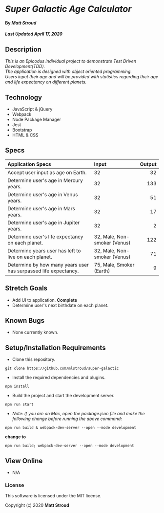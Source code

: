 # _Super Galactic Age Calculator_

#### By _**Matt Stroud**_
##### _Last Updated April 17, 2020_

## Description

_This is an Epicodus individual project to demonstrate Test Driven Development(TDD)._  
_The application is designed with object oriented programming._  
_Users input their age and will be provided with statistics regarding their age and life expectancy on different planets._

## Technology
* JavaScript & jQuery
* Webpack
* Node Package Manager
* Jest
* Bootstrap
* HTML & CSS

## Specs

| Application Specs                                          | Input                        | Output |
|:--------------------------------------------------------------|:-----------------------------|-------:|
| Accept user input as age on Earth.                            | 32                           | 32     |
| Determine user's age in Mercury years.                        | 32                           | 133    |
| Determine user's age in Venus years.                          | 32                           | 51     |
| Determine user's age in Mars years.                           | 32                           | 17     |
| Determine user's age in Jupiter years.                        | 32                           | 2      |
| Determine user's life expectancy on each planet.              | 32, Male, Non-smoker (Venus) | 122    |
| Determine years user has left to live on each planet.         | 32, Male, Non-smoker (Venus) | 71     |
| Determine by how many years user has surpassed life expectancy. | 75, Male, Smoker (Earth)     | 9      |

## Stretch Goals
* Add UI to application. **Complete**
* Determine user's next birthdate on each planet.

## Known Bugs
* None currently known.

## Setup/Installation Requirements

* Clone this repository.
```
git clone https://github.com/mlstroud/super-galactic
```
* Install the required dependencies and plugins.
```
npm install
```
* Build the project and start the development server.
```
npm run start
```
* _Note: If you are on Mac, open the package.json file and make the following change before running the above command:_  
```
npm run build & webpack-dev-server --open --mode development
```
**change to**
```
npm run build; webpack-dev-server --open --mode development
```

## View Online

* N/A

### License

This software is licensed under the MIT license.

Copyright (c) 2020 **Matt Stroud**